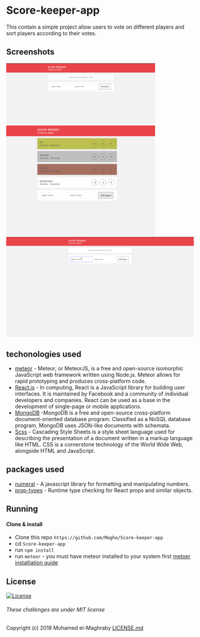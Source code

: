# Score-keeper-app
This contain a simple project allow users to vote on different players and sort players according to their votes.

## Screenshots

<img src="https://github.com/Magho/Score-keeper-app/blob/master/images/1.png" width="400"> <img src="https://github.com/Magho/Score-keeper-app/blob/master/images/2.png" width="400"> ![Alt Text](https://github.com/Magho/Score-keeper-app/blob/master/images/Peek%202018-09-01%2014-27.gif)

## techonologies used

* [meteor](https://www.meteor.com/) - Meteor, or MeteorJS, is a free and open-source isomorphic JavaScript web framework written using Node.js. Meteor allows for rapid prototyping and produces cross-platform code.
* [React.js](https://reactjs.org/) - In computing, React is a JavaScript library for building user interfaces. It is maintained by Facebook and a community of individual developers and companies. React can be used as a base in the development of single-page or mobile applications.
* [MongoDB](https://www.mongodb.com/) -MongoDB is a free and open-source cross-platform document-oriented database program. Classified as a NoSQL database program, MongoDB uses JSON-like documents with schemata.
* [Scss](https://sass-lang.com/) - Cascading Style Sheets is a style sheet language used for describing the presentation of a document written in a markup language like HTML. CSS is a cornerstone technology of the World Wide Web, alongside HTML and JavaScript.

## packages used

* [numeral](https://www.npmjs.com/package/numeral) - A javascript library for formatting and manipulating numbers.
* [prop-types](https://www.npmjs.com/package/prop-types) - Runtime type checking for React props and similar objects.

## Running

#### Clone & install

* Clone this repo `https://github.com/Magho/Score-keeper-app`
* cd `Score-keeper-app`
* run `npm install`
* run `meteor` - you must have meteor installed to your system first [metoer installiation guide](https://www.meteor.com/install)

## License 
[![License](http://img.shields.io/:license-mit-blue.svg?style=flat-square)](http://badges.mit-license.org)
###### These challenges are under MIT license
Copyright (c) 2018 Mohamed el-Maghraby
[LICENSE.md](https://github.com/Magho/Score-keeper-app/blob/master/LICENSE)
